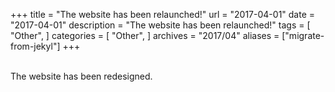 +++
title = "The website has been relaunched!"
url = "2017-04-01"
date = "2017-04-01"
description = "The website has been relaunched!"
tags = [
    "Other",
]
categories = [
    "Other",
]
archives = "2017/04"
aliases = ["migrate-from-jekyl"]
+++

<br>
The website has been redesigned.
